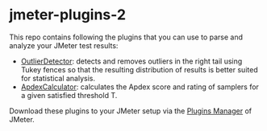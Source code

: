 # jmeter-plugins-2
This repo contains following the plugins that you can use to parse and analyze your JMeter test results:
* [OutlierDetector](https://github.com/rbourga/jmeter-plugins-2/blob/main/tools/outlierdetector/src/site/dat/wiki/RightTailOutlierDetection.wiki): detects and removes outliers in the right tail using Tukey fences so that the resulting distribution of results is better suited for statistical analysis.
* [ApdexCalculator](https://github.com/rbourga/jmeter-plugins-2/blob/main/tools/apdexcalculator/src/site/dat/wiki/ApdexScoreCalculator.wiki): calculates the Apdex score and rating of samplers for a given satisfied threshold T.

Download these plugins to your JMeter setup via the [Plugins Manager](http://jmeter-plugins.org/wiki/PluginsManager/) of JMeter.
